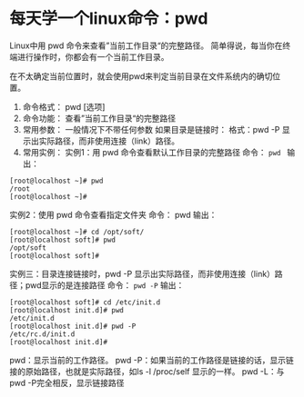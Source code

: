 # 每天学一个linux命令：pwd
Linux中用 pwd 命令来查看”当前工作目录“的完整路径。 简单得说，每当你在终端进行操作时，你都会有一个当前工作目录。

在不太确定当前位置时，就会使用pwd来判定当前目录在文件系统内的确切位置。
1. 命令格式：
 pwd [选项]
2. 命令功能：
 查看”当前工作目录“的完整路径
3. 常用参数：
一般情况下不带任何参数
如果目录是链接时：
格式：pwd -P  显示出实际路径，而非使用连接（link）路径。
4. 常用实例：
实例1：用 pwd 命令查看默认工作目录的完整路径
命令：
`pwd `
输出：
```
[root@localhost ~]# pwd
/root
[root@localhost ~]#
```

实例2：使用 pwd 命令查看指定文件夹
命令：
pwd
输出：
```
[root@localhost ~]# cd /opt/soft/
[root@localhost soft]# pwd
/opt/soft
[root@localhost soft]#
```

实例三：目录连接链接时，pwd -P  显示出实际路径，而非使用连接（link）路径；pwd显示的是连接路径
命令：
`pwd -P`
输出：
```
[root@localhost soft]# cd /etc/init.d
[root@localhost init.d]# pwd
/etc/init.d
[root@localhost init.d]# pwd -P
/etc/rc.d/init.d
[root@localhost init.d]#
```
pwd：显示当前的工作路径。
pwd  -P：如果当前的工作路径是链接的话，显示链接的原始路径，也就是实际路径，如ls -l /proc/self 显示的一样。
pwd -L：与pwd  -P完全相反，显示链接路径
